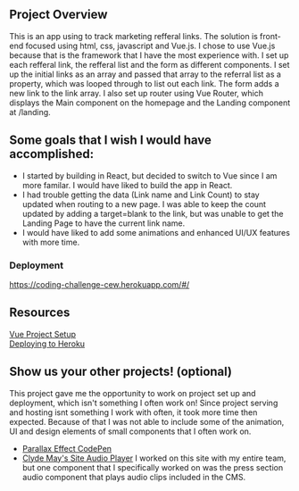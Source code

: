 
## Project Overview

This is an app using to track marketing refferal links. The solution is front-end focused using html, css, javascript and Vue.js. I chose to use Vue.js because that is the framework that I have the most experience with. I set up each refferal link, the refferal list and the form as different components. I set up the initial links as an array and passed that array to the referral list as a property, which was looped through to list out each link. The form adds a new link to the link array. I also set up router using Vue Router, which displays the Main component on the homepage and the Landing component at /landing. 

## Some goals that I wish I would have accomplished: 
- I started by building in React, but decided to switch to Vue since I am more familar. I would have liked to build the app in React. 
- I had trouble getting the data (Link name and Link Count) to stay updated when routing to a new page. I was able to keep the count updated by adding a target=blank to the link, but was unable to get the Landing Page to have the current link name.
- I would have liked to add some animations and enhanced UI/UX features with more time.

### Deployment

https://coding-challenge-cew.herokuapp.com/#/ 

## Resources 

<a href="https://medium.com/codingthesmartway-com-blog/vue-js-2-quickstart-tutorial-2017-246195cfbdd2">Vue Project Setup</a></br>
<a href="https://medium.com/netscape/deploying-a-vue-js-2-x-app-to-heroku-in-5-steps-tutorial-a69845ace489">Deploying to Heroku</a>

## Show us your other projects! (optional)

This project gave me the opportunity to work on project set up and deployment, which isn't something I often work on! Since project serving and hosting isnt something I work with often, it took more time then expected. Because of that I was not able to include some of the animation, UI and design elements of small components that I often work on.

- <a href="https://s.codepen.io/chelkweber/debug/YapMQq/dXMqBZbvJEZr" target="_blank">Parallax Effect CodePen</a> 
- <a href="https://www.mayswhiskey.com/press-section" target="_blank">Clyde May's Site Audio Player</a> I worked on this site with my entire team, but one component that I specifically worked on was the press section audio component that plays audio clips included in the CMS. </a>
